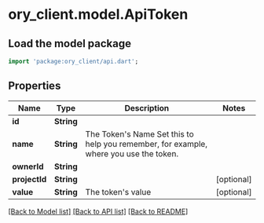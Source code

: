 # ory_client.model.ApiToken

## Load the model package
```dart
import 'package:ory_client/api.dart';
```

## Properties
Name | Type | Description | Notes
------------ | ------------- | ------------- | -------------
**id** | **String** |  | 
**name** | **String** | The Token's Name  Set this to help you remember, for example, where you use the token. | 
**ownerId** | **String** |  | 
**projectId** | **String** |  | [optional] 
**value** | **String** | The token's value | [optional] 

[[Back to Model list]](../README.md#documentation-for-models) [[Back to API list]](../README.md#documentation-for-api-endpoints) [[Back to README]](../README.md)


